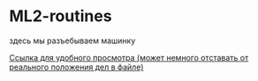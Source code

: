 # ML2-routines
здесь мы разъебываем машинку

[Ссылка для удобного просмотра (может немного отставать от реального положения дел в файле)](https://nbviewer.jupyter.org/github/igor4149/ML2-routines/blob/master/colloq.ipynb)
